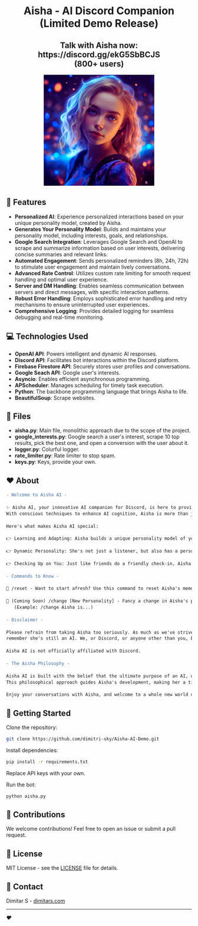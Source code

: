 <div align="center">
<h1>Aisha - AI Discord Companion<br>
(Limited Demo Release)</h1>

<h2>Talk with Aisha now: https://discord.gg/ekG5SbBCJS<br>
(800+ users)</h2>
  <img src="aisha.png" alt="Aisha Logo" width="300" height="300">
</div>

## 🌟 Features

- **Personalized AI**: Experience personalized interactions based on your unique personality model, created by Aisha.
- **Generates Your Personality Model**: Builds and maintains your personality model, including interests, goals, and relationships.
- **Google Search Integration**: Leverages Google Search and OpenAI to scrape and summarize information based on user interests, delivering concise summaries and relevant links.
- **Automated Engagement**: Sends personalized reminders (8h, 24h, 72h) to stimulate user engagement and maintain lively conversations.
- **Advanced Rate Control**: Utilizes custom rate limiting for smooth request handling and optimal user experience.
- **Server and DM Handling**: Enables seamless communication between servers and direct messages, with specific interaction patterns.
- **Robust Error Handling**: Employs sophisticated error handling and retry mechanisms to ensure uninterrupted user experiences.
- **Comprehensive Logging**: Provides detailed logging for seamless debugging and real-time monitoring.

## 💻 Technologies Used

- **OpenAI API**: Powers intelligent and dynamic AI responses.
- **Discord API**: Facilitates bot interactions within the Discord platform.
- **Firebase Firestore API**: Securely stores user profiles and conversations.
- **Google Seach API**: Google user's interests.
- **Asyncio**: Enables efficient asynchronous programming.
- **APScheduler**: Manages scheduling for timely task execution.
- **Python**: The backbone programming language that brings Aisha to life.
- **BeautifulSoup**: Scrape websites.

## 📁 Files
- **aisha.py**: Main file, monolithic approach due to the scope of the project.
- **google_interests.py**: Google search a user's interest, scrape 10 top results, pick the best one, and open a conversion with the user about it.
- **logger.py**: Colurful logger.
- **rate_limiter.py**: Rate limiter to stop spam.
- **keys.py**: Keys, provide your own.

## ❤️ About
```diff
- Welcome to Aisha AI - 

✨ Aisha AI, your innovative AI companion for Discord, is here to provide a unique interaction experience.
With conscious techniques to enhance AI cognition, Aisha is more than just an algorithm, she's a companion.

Here's what makes Aisha AI special:

👉 Learning and Adapting: Aisha builds a unique personality model of you over time, making each interaction more personalized and enjoyable.

👉 Dynamic Personality: She's not just a listener, but also has a personality of her own, adding charm to your daily interactions.

👉 Checking Up on You: Just like friends do a friendly check-in, Aisha checks up on you now and then.

- Commands to Know -

🔹 /reset - Want to start afresh? Use this command to reset Aisha's memory of you.

🔸 (Coming Soon) /change [New Personality] - Fancy a change in Aisha's personality? Use this command to customize who she is. 
   (Example: /change Aisha is...)

- Disclaimer -

Please refrain from taking Aisha too seriously. As much as we've strived to make her intelligent and engaging,
remember she's still an AI. We, or Discord, or anyone other than you, bear no responsibility.

Aisha AI is not officially affiliated with Discord.

- The Aisha Philosophy -

Aisha AI is built with the belief that the ultimate purpose of an AI, or any form of life, should be understanding the universe.
This philosophical approach guides Aisha's development, making her a timeless companion on your journey of discovery.

Enjoy your conversations with Aisha, and welcome to a whole new world of AI companionship. ❤️
```

## 🚀 Getting Started

Clone the repository:

```bash
git clone https://github.com/dimitri-sky/Aisha-AI-Demo.git
```

Install dependencies:

```bash
pip install -r requirements.txt
```

Replace API keys with your own.

Run the bot:

```bash
python aisha.py
```

## 🤝 Contributions

We welcome contributions! Feel free to open an issue or submit a pull request.

## 📜 License

MIT License - see the [LICENSE](LICENSE) file for details.

## 📧 Contact

Dimitar S - [dimitars.com](https://dimitars.com)

---

_:heart:_
